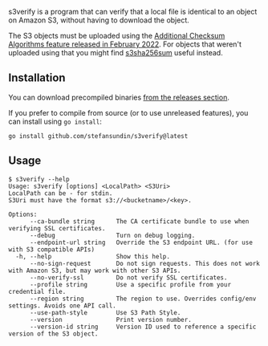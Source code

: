 s3verify is a program that can verify that a local file is identical to an object on Amazon S3, without having to download the object.

The S3 objects must be uploaded using the [Additional Checksum Algorithms feature released in February 2022](https://aws.amazon.com/blogs/aws/new-additional-checksum-algorithms-for-amazon-s3/). For objects that weren't uploaded using that you might find [s3sha256sum](https://github.com/stefansundin/s3sha256sum) useful instead.

## Installation

You can download precompiled binaries [from the releases section](https://github.com/stefansundin/s3verify/releases/latest).

If you prefer to compile from source (or to use unreleased features), you can install using `go install`:

```
go install github.com/stefansundin/s3verify@latest
```

## Usage

```
$ s3verify --help
Usage: s3verify [options] <LocalPath> <S3Uri>
LocalPath can be - for stdin.
S3Uri must have the format s3://<bucketname>/<key>.

Options:
      --ca-bundle string      The CA certificate bundle to use when verifying SSL certificates.
      --debug                 Turn on debug logging.
      --endpoint-url string   Override the S3 endpoint URL. (for use with S3 compatible APIs)
  -h, --help                  Show this help.
      --no-sign-request       Do not sign requests. This does not work with Amazon S3, but may work with other S3 APIs.
      --no-verify-ssl         Do not verify SSL certificates.
      --profile string        Use a specific profile from your credential file.
      --region string         The region to use. Overrides config/env settings. Avoids one API call.
      --use-path-style        Use S3 Path Style.
      --version               Print version number.
      --version-id string     Version ID used to reference a specific version of the S3 object.
```
